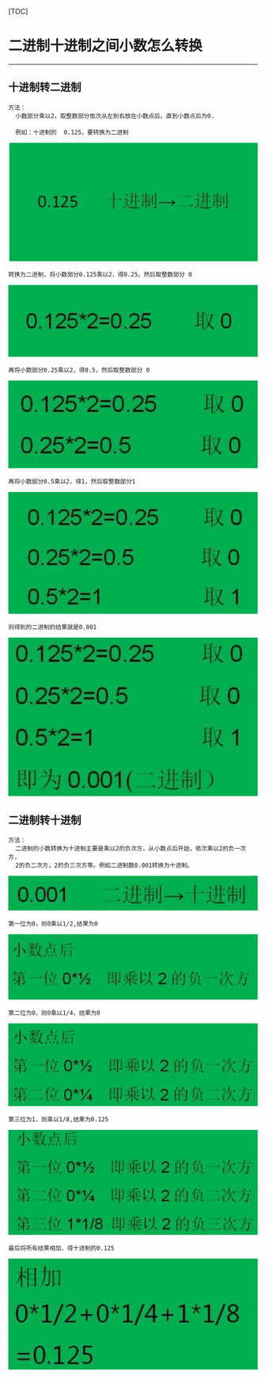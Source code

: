 [TOC]
# 二进制十进制之间小数怎么转换

---

## 十进制转二进制

    方法：
      小数部分乘以2，取整数部分依次从左到右放在小数点后，直到小数点后为0.
      
      例如：十进制的  0.125，要转换为二进制

![](https://raw.githubusercontent.com/lqyspace/mypic/master/PicBed/202205200103015.png)

    转换为二进制，将小数部分0.125乘以2，得0.25，然后取整数部分 0 

![](https://raw.githubusercontent.com/lqyspace/mypic/master/PicBed/202205200103316.png)

    再将小数部分0.25乘以2，得0.5，然后取整数部分 0 

![](https://raw.githubusercontent.com/lqyspace/mypic/master/PicBed/202205200103707.png)

    再将小数部分0.5乘以2，得1，然后取整数部分1

![](https://raw.githubusercontent.com/lqyspace/mypic/master/PicBed/202205200103039.png)

    则得到的二进制的结果就是0.001

![](https://raw.githubusercontent.com/lqyspace/mypic/master/PicBed/202205200103035.png)


## 二进制转十进制

    方法：
      二进制的小数转换为十进制主要是乘以2的负次方，从小数点后开始，依次乘以2的负一次方，
      2的负二次方，2的负三次方等。例如二进制数0.001转换为十进制。

![](https://raw.githubusercontent.com/lqyspace/mypic/master/PicBed/202205200103046.png)

    第一位为0，则0乘以1/2,结果为0

![](https://raw.githubusercontent.com/lqyspace/mypic/master/PicBed/202205200103756.png)   

    第二位为0，则0乘以1/4，结果为0

![](https://raw.githubusercontent.com/lqyspace/mypic/master/PicBed/202205200103699.png)    

    第三位为1，则乘以1/8,结果为0.125

![](https://raw.githubusercontent.com/lqyspace/mypic/master/PicBed/202205200103896.png)     

    最后将所有结果相加，得十进制的0.125

![](https://raw.githubusercontent.com/lqyspace/mypic/master/PicBed/202205200103312.png) 